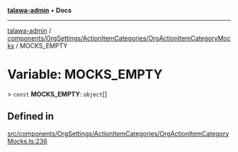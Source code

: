 [**talawa-admin**](../../../../../README.md) • **Docs**

***

[talawa-admin](../../../../../modules.md) / [components/OrgSettings/ActionItemCategories/OrgActionItemCategoryMocks](../README.md) / MOCKS\_EMPTY

# Variable: MOCKS\_EMPTY

\> `const` **MOCKS\_EMPTY**: `object`[]

## Defined in

[src/components/OrgSettings/ActionItemCategories/OrgActionItemCategoryMocks.ts:236](https://github.com/PalisadoesFoundation/talawa-admin/blob/6393648179f5fe59037f42564a6a7bc1ca4e7f9d/src/components/OrgSettings/ActionItemCategories/OrgActionItemCategoryMocks.ts#L236)
